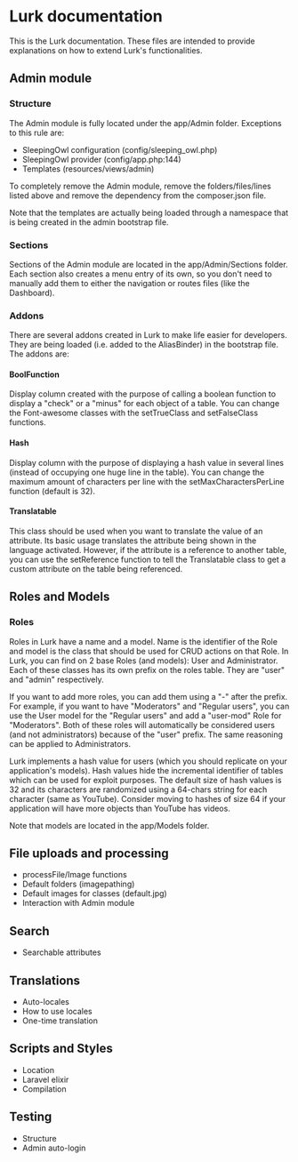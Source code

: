 # Lurk documentation

This is the Lurk documentation. These files are intended to provide explanations
on how to extend Lurk's functionalities.

## Admin module

### Structure
The Admin module is fully located under the app/Admin folder. Exceptions to this rule are:
- SleepingOwl configuration (config/sleeping_owl.php)
- SleepingOwl provider (config/app.php:144)
- Templates (resources/views/admin)

To completely remove the Admin module, remove the folders/files/lines listed above
and remove the dependency from the composer.json file.

Note that the templates are actually being loaded through a namespace that is being
created in the admin bootstrap file.

### Sections
Sections of the Admin module are located in the app/Admin/Sections folder. Each
section also creates a menu entry of its own, so you don't need to manually add
them to either the navigation or routes files (like the Dashboard).

### Addons
There are several addons created in Lurk to make life easier for developers. They
are being loaded (i.e. added to the AliasBinder) in the bootstrap file.
The addons are:

#### BoolFunction
Display column created with the purpose of calling a boolean function to display
a "check" or a "minus" for each object of a table. You can change the Font-awesome
classes with the setTrueClass and setFalseClass functions.

#### Hash
Display column with the purpose of displaying a hash value in several lines (instead
of occupying one huge line in the table). You can change the maximum amount of
characters per line with the setMaxCharactersPerLine function (default is 32).

#### Translatable
This class should be used when you want to translate the value of an attribute.
Its basic usage translates the attribute being shown in the language activated.
However, if the attribute is a reference to another table, you can use the
setReference function to tell the Translatable class to get a custom attribute on
the table being referenced.


## Roles and Models

### Roles
Roles in Lurk have a name and a model. Name is the identifier of the Role and model
is the class that should be used for CRUD actions on that Role. In Lurk, you can
find on 2 base Roles (and models): User and Administrator. Each of these classes
has its own prefix on the roles table. They are "user" and "admin" respectively.

If you want to add more roles, you can add them using a "-" after the prefix. For
example, if you want to have "Moderators" and "Regular users", you can use the User
model for the "Regular users" and add a "user-mod" Role for "Moderators". Both of
these roles will automatically be considered users (and not administrators) because
of the "user" prefix. The same reasoning can be applied to Administrators.

Lurk implements a hash value for users (which you should replicate on your application's
models). Hash values hide the incremental identifier of tables which can be used
for exploit purposes. The default size of hash values is 32 and its characters are
randomized using a 64-chars string for each character (same as YouTube). Consider
moving to hashes of size 64 if your application will have more objects than YouTube
has videos.

Note that models are located in the app/Models folder.

## File uploads and processing
- processFile/Image functions
- Default folders (imagepathing)
- Default images for classes (default.jpg)
- Interaction with Admin module

## Search
- Searchable attributes

## Translations
- Auto-locales
- How to use locales
- One-time translation

## Scripts and Styles
- Location
- Laravel elixir
- Compilation

## Testing
- Structure
- Admin auto-login
